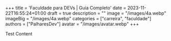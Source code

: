 +++
title = 'Faculdade para DEVs | Guia Completo'
date = 2023-11-22T16:55:24+01:00
draft = true
description = ""
image = "/images/4a.webp"
imageBig = "/images/4a.webp"
categories = ["carreira", "faculdade"]
authors = ["PalharesDev"]
avatar = "/images/avatar.webp"
+++

Test Content
